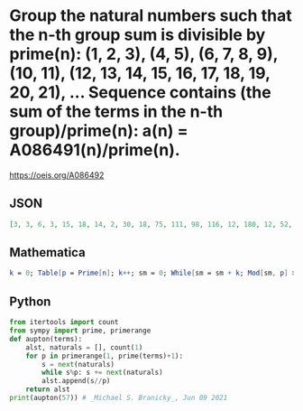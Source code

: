 # Group the natural numbers such that the n\-th group sum is divisible by prime\(n\): \(1, 2, 3\), \(4, 5\), \(6, 7, 8, 9\), \(10, 11\), \(12, 13, 14, 15, 16, 17, 18, 19, 20, 21\), \.\.\. Sequence contains \(the sum of the terms in the n\-th group\)/prime\(n\): a\(n\) \= A086491\(n\)/prime\(n\)\.
https://oeis.org/A086492
## JSON
```JSON
[3, 3, 6, 3, 15, 18, 14, 2, 30, 18, 75, 111, 98, 116, 12, 180, 12, 52, 140, 306, 115, 185, 15, 285, 115, 85, 15, 185, 506, 390, 618, 494, 13, 156, 689, 497, 91, 497, 1140, 888, 1394, 459, 1161, 950, 1730, 693, 1953, 693, 189, 252, 630, 693, 2387, 33, 1419, 33, 1419]
```
## Mathematica
```Mathematica
k = 0; Table[p = Prime[n]; k++; sm = 0; While[sm = sm + k; Mod[sm, p] > 0, k++]; sm/p, {n, 50}] (* _T. D. Noe_, Mar 19 2014 *)
```
## Python
```Python
from itertools import count
from sympy import prime, primerange
def aupton(terms):
    alst, naturals = [], count(1)
    for p in primerange(1, prime(terms)+1):
        s = next(naturals)
        while s%p: s += next(naturals)
        alst.append(s//p)
    return alst
print(aupton(57)) # _Michael S. Branicky_, Jun 09 2021
```
